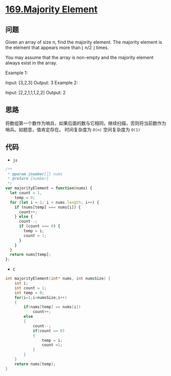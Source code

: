 # [169.Majority Element](https://leetcode.com/problems/majority-element/)

## 问题

Given an array of size n, find the majority element. The majority element is the element that appears more than ⌊ n/2 ⌋ times.

You may assume that the array is non-empty and the majority element always exist in the array.

Example 1:

Input: [3,2,3]
Output: 3
Example 2:

Input: [2,2,1,1,1,2,2]
Output: 2

## 思路

将数组第一个数作为哨兵，如果后面的数与它相同，继续扫描，否则将当前数作为哨兵。如题意，值肯定存在。
时间复杂度为 `O(n)`
空间复杂度为 `O(1)`

## 代码

- `js`

```js
/**
 * @param {number[]} nums
 * @return {number}
 */
var majorityElement = function(nums) {
  let count = 1,
    temp = 0;
  for (let i = 1; i < nums.length; i++) {
    if (nums[temp] === nums[i]) {
      count++;
    } else {
      count--;
      if (count === 0) {
        temp = i;
        count = 1;
      }
    }
  }
  return nums[temp];
};
```

- `C`

```c
int majorityElement(int* nums, int numsSize) {
    int i;
    int count = 1;
    int temp = 0;
    for(i=1;i<numsSize;i++)
    {
        if(nums[temp] == nums[i])
            count++;
        else
        {
            count--;
            if(count == 0)
            {
                temp = i;
                count =1;
            }
        }
    }
    return nums[temp];
}
```

